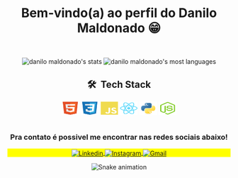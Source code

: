<div align="center">
 <h1> Bem-vindo(a) ao perfil do Danilo Maldonado 😁 </h1>
<br/>

<div>
 
<p align="center">
<img width="530em" src="https://github-readme-stats.vercel.app/api?username=dannmaldonado&show_icons=true&theme=dracula" alt="danilo maldonado's stats"/>
<img width="530em" src="https://github-readme-stats.vercel.app/api/top-langs/?username=dannmaldonado&layout=compact&theme=dracula" alt="danilo maldonado's most languages"/>
</p>

## 🛠 &nbsp;Tech Stack

<div style="display: inline_block">
  <img align="center" alt="Dann-HTML" height="30" width="40" src="https://raw.githubusercontent.com/devicons/devicon/master/icons/html5/html5-original.svg">
  <img align="center" alt="Dann-CSS" height="30" width="40" src="https://raw.githubusercontent.com/devicons/devicon/master/icons/css3/css3-original.svg">
  <img align="center" alt="Dann-Js" height="30" width="40" src="https://raw.githubusercontent.com/devicons/devicon/master/icons/javascript/javascript-plain.svg">
  <img align="center" alt="Dann-React" height="30" width="40" src="https://raw.githubusercontent.com/devicons/devicon/master/icons/react/react-original.svg">
  <img align="center" alt="Dann-Python" height="30" width="40" src="https://raw.githubusercontent.com/devicons/devicon/master/icons/python/python-original.svg">
    <img align="center" alt="Dann-Node" height="30" width="40" src="https://raw.githubusercontent.com/devicons/devicon/master/icons/nodejs/nodejs-original.svg">
</div><br/>

<div> 

### Pra contato é possivel me encontrar nas redes sociais abaixo!

<p align="center" style="background:yellow">
<a href="https://www.linkedin.com/in/dannmaldonado/" target="_blank">
  <img align="center" alt="Linkedin" src="https://img.shields.io/badge/-LinkedIn-%230077B5?style=for-the-badge&logo=linkedin&logoColor=white" alt="linkedin"/>
</a>
<a href="https://instagram.com/danilomaldonado" target="_blank">
 <img align="center" alt="Instagram" src="https://img.shields.io/badge/-Instagram-%23E4405F?style=for-the-badge&logo=instagram&logoColor=white" alt="instagram"/>
</a>
<a href = "mailto:dannsanto@gmail.com">
 <img align="center" alt="Gmail" src="https://img.shields.io/badge/-Gmail-%23333?style=for-the-badge&logo=gmail&logoColor=white" target="_blank"></a>
</p>
 
  ![Snake animation](https://github.com/dannmaldonado/dannmaldonado/blob/output/github-contribution-grid-snake.svg)

</div>
</div>
